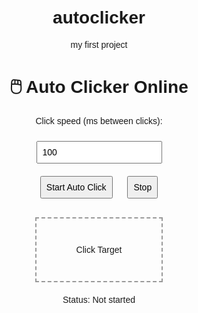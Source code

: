 # autoclicker
my first project
<!DOCTYPE html>
<html lang="en">
<head>
  <meta charset="UTF-8" />
  <meta name="viewport" content="width=device-width, initial-scale=1.0"/>
  <meta name="description" content="Free Auto Clicker Web Tool - Click Automatically with Adjustable Speed">
  <meta name="keywords" content="auto clicker, online auto clicker, click automation, free clicker tool">
  <meta name="robots" content="index, follow">
  <title>Auto Clicker Online - Free Tool</title>
  <style>
    body { font-family: sans-serif; text-align: center; margin-top: 50px; }
    h1 { font-size: 2em; }
    input, button { font-size: 1em; padding: 8px; margin: 10px; }
    #clickArea {
      width: 200px;
      height: 100px;
      border: 2px dashed #999;
      margin: 20px auto;
      line-height: 100px;
      cursor: pointer;
      user-select: none;
    }
  </style>
</head>
<body>
  <h1>🖱️ Auto Clicker Online</h1>
  <p>Click speed (ms between clicks):</p>
  <input type="number" id="intervalInput" value="100" min="10" />
  <br/>
  <button onclick="startClicking()">Start Auto Click</button>
  <button onclick="stopClicking()">Stop</button>
  <div id="clickArea">Click Target</div>
  <p id="status">Status: Not started</p>

  <script>
    let clickInterval;

    function simulateClick(el) {
      const event = new MouseEvent('click', {
        bubbles: true,
        cancelable: true,
        view: window
      });
      el.dispatchEvent(event);
    }

    function startClicking() {
      const interval = parseInt(document.getElementById('intervalInput').value);
      const target = document.getElementById('clickArea');
      if (clickInterval) clearInterval(clickInterval);
      clickInterval = setInterval(() => simulateClick(target), interval);
      document.getElementById('status').textContent = "Status: Auto clicking...";
    }

    function stopClicking() {
      clearInterval(clickInterval);
      clickInterval = null;
      document.getElementById('status').textContent = "Status: Stopped";
    }

    // For testing: log clicks
    document.getElementById('clickArea').addEventListener('click', () => {
      console.log("Click!");
    });
  </script>
</body>
</html>
